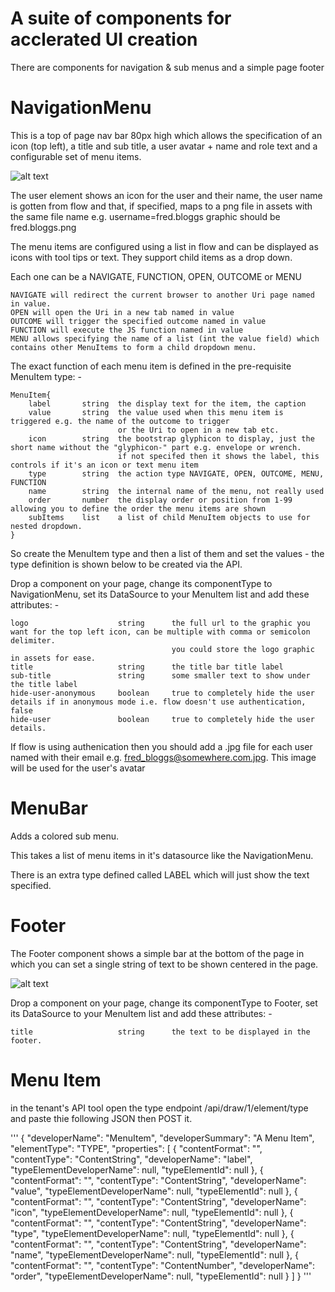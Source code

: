 # A suite of components for acclerated UI creation
There are components for navigation & sub menus and a simple page footer

#   NavigationMenu
This is a top of page nav bar 80px high which allows the specification of an icon (top left), a title and sub title, a user avatar + name and role text and a configurable set of menu items.

![alt text](https://files-manywho-com.s3.amazonaws.com/bf9c8481-0fbe-4240-941d-8d928744ba4d/NavigationMenu.png)

The user element shows an icon for the user and their name, the user name is gotten from flow and that, if specified, maps to a png file in assets with the same file name e.g. username=fred.bloggs graphic should be fred.bloggs.png

The menu items are configured using a list in flow and can be displayed as icons with tool tips or text.  They support child items as a drop down.  

Each one can be a NAVIGATE, FUNCTION, OPEN, OUTCOME or MENU

```
NAVIGATE will redirect the current browser to another Uri page named in value.
OPEN will open the Uri in a new tab named in value
OUTCOME will trigger the specified outcome named in value
FUNCTION will execute the JS function named in value
MENU allows specifying the name of a list (int the value field) which contains other MenuItems to form a child dropdown menu.
```

The exact function of each menu item is defined in the pre-requisite MenuItem type: -

```
MenuItem{
    label       string  the display text for the item, the caption
    value       string  the value used when this menu item is triggered e.g. the name of the outcome to trigger 
                        or the Uri to open in a new tab etc.
    icon        string  the bootstrap glyphicon to display, just the short name without the "glyphicon-" part e.g. envelope or wrench.  
                        if not specifed then it shows the label, this controls if it's an icon or text menu item
    type        string  the action type NAVIGATE, OPEN, OUTCOME, MENU, FUNCTION
    name        string  the internal name of the menu, not really used
    order       number  the display order or position from 1-99 allowing you to define the order the menu items are shown
    subItems    list    a list of child MenuItem objects to use for nested dropdown.
}
```

So create the MenuItem type and then a list of them and set the values - the type definition is shown below to be created via the API.

Drop a component on your page, change its componentType to NavigationMenu, set its DataSource to your MenuItem list and add these attributes: -

```
logo                    string      the full url to the graphic you want for the top left icon, can be multiple with comma or semicolon delimiter.  
                                    you could store the logo graphic in assets for ease.
title                   string      the title bar title label
sub-title               string      some smaller text to show under the title label
hide-user-anonymous     boolean     true to completely hide the user details if in anonymous mode i.e. flow doesn't use authentication, false
hide-user               boolean     true to completely hide the user details.
```

If flow is using authenication then you should add a .jpg file for each user named with their email e.g. fred_bloggs@somewhere.com.jpg.  This image will be used for the user's avatar

#   MenuBar
Adds a colored sub menu.

This takes a list of menu items in it's datasource like the NavigationMenu.

There is an extra type defined called LABEL which will just show the text specified.

#   Footer
The Footer component shows a simple bar at the bottom of the page in which you can set a single string of text to be shown centered in the page.

![alt text](https://files-manywho-com.s3.amazonaws.com/bf9c8481-0fbe-4240-941d-8d928744ba4d/Footer.png)

Drop a component on your page, change its componentType to Footer, set its DataSource to your MenuItem list and add these attributes: -

```
title                   string      the text to be displayed in the footer.
```


# Menu Item

in the tenant's API tool open the type endpoint /api/draw/1/element/type and paste thie following JSON then POST it.


'''
{
        "developerName": "MenuItem",
        "developerSummary": "A Menu Item",
        "elementType": "TYPE",
        "properties": [
            {
                "contentFormat": "",
                "contentType": "ContentString",
                "developerName": "label",
                "typeElementDeveloperName": null,
                "typeElementId": null
            },
            {
                "contentFormat": "",
                "contentType": "ContentString",
                "developerName": "value",
                "typeElementDeveloperName": null,
                "typeElementId": null
            },
            {
                "contentFormat": "",
                "contentType": "ContentString",
                "developerName": "icon",
                "typeElementDeveloperName": null,
                "typeElementId": null
            },
            {
                "contentFormat": "",
                "contentType": "ContentString",
                "developerName": "type",
                "typeElementDeveloperName": null,
                "typeElementId": null
            },
            {
                "contentFormat": "",
                "contentType": "ContentString",
                "developerName": "name",
                "typeElementDeveloperName": null,
                "typeElementId": null
            },
            {
                "contentFormat": "",
                "contentType": "ContentNumber",
                "developerName": "order",
                "typeElementDeveloperName": null,
                "typeElementId": null
            }
        ]
    }
'''